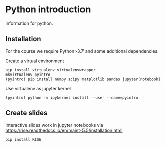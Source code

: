# Python introduction
Information for python.




## Installation
For the course we require Python>3.7 and some additional dependencies.

Create a virtual environment
```
pip install virtualenv virtualenvwrapper
mkvirtualenv pyintro
(pyintro) pip install numpy scipy matplotlib pandas jupyter[notebook]
```

Use virtualenv as jupyter kernel
```
(pyintro) python -m ipykernel install --user --name=pyintro
```
## Create slides
Interactive slides work in jupyter notebooks via
https://rise.readthedocs.io/en/maint-5.5/installation.html
```
pip install RISE
```
